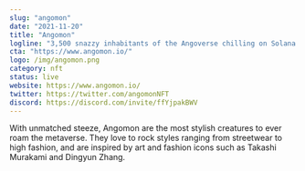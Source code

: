 ```yaml
---
slug: "angomon"
date: "2021-11-20"
title: "Angomon"
logline: "3,500 snazzy inhabitants of the Angoverse chilling on Solana Blockchain"
cta: "https://www.angomon.io/"
logo: /img/angomon.png
category: nft
status: live
website: https://www.angomon.io/
twitter: https://twitter.com/angomonNFT
discord: https://discord.com/invite/ffYjpakBWV
---
```


With unmatched steeze, Angomon are the most stylish creatures to ever roam the metaverse. They love to rock styles ranging from streetwear to high fashion, and are inspired by art and fashion icons such as Takashi Murakami and Dingyun Zhang.